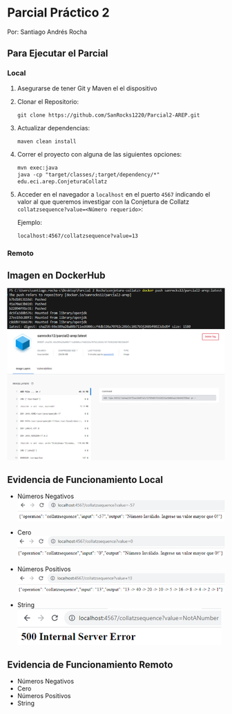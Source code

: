 # Parcial Práctico 2
Por: Santiago Andrés Rocha

## Para Ejecutar el Parcial
### Local
1. Asegurarse de tener Git y Maven el el dispositivo
2. Clonar el Repositorio:
    ```
    git clone https://github.com/SanRocks1220/Parcial2-AREP.git
    ```
3. Actualizar dependencias:
    ```
    maven clean install
    ```
4. Correr el proyecto con alguna de las siguientes opciones:
    ```
    mvn exec:java
    java -cp "target/classes/;target/dependency/*" edu.eci.arep.ConjeturaCollatz
    ```
5. Acceder en el navegador a `localhost` en el puerto `4567` indicando el valor al que queremos investigar con la Conjetura de Collatz `collatzsequence?value=<Número requerido>`:   
    
    Ejemplo:
    ```
    localhost:4567/collatzsequence?value=13
    ```
### Remoto

## Imagen en DockerHub
![Alt text](images/dockerImage.png)
![Alt text](images/dockerHubImage.png)
## Evidencia de Funcionamiento Local

 *  Números Negativos   
 ![Números Negativos](images/negNum.png)

 * Cero   
![Cero](images/ceroNum.png)

 * Números Positivos   
![Números Positivos](images/posNum.png)

 * String   
![String](images/notNum.png)

## Evidencia de Funcionamiento Remoto

 * Números Negativos
 * Cero
 * Números Positivos
 * String

